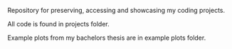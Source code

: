 Repository for preserving, accessing and showcasing my coding projects.

All code is found in projects folder.

Example plots from my bachelors thesis are in example plots folder.
